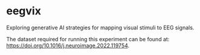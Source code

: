 # eegvix
Exploring generative AI strategies for mapping visual stimuli to EEG signals. 

The dataset required for running this experiment can be found at: https://doi.org/10.1016/j.neuroimage.2022.119754. 
